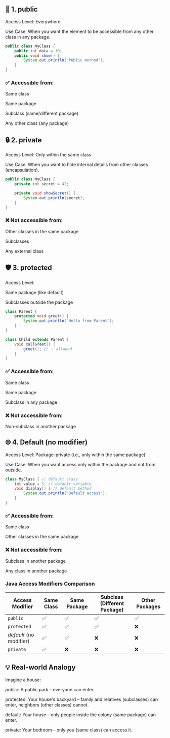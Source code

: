 ## 🔐 1. public
Access Level: Everywhere

Use Case: When you want the element to be accessible from any other class in any package.

```java
public class MyClass {
    public int data = 10;
    public void show() {
        System.out.println("Public method");
    }
}
```

### ✅ Accessible from:

Same class

Same package

Subclass (same/different package)

Any other class (any package)

## 🔒 2. private
Access Level: Only within the same class

Use Case: When you want to hide internal details from other classes (encapsulation).

```java
public class MyClass {
    private int secret = 42;

    private void showSecret() {
        System.out.println(secret);
    }
}
```
### ❌ Not accessible from:

Other classes in the same package

Subclasses

Any external class

## 🛡 3. protected
Access Level:

Same package (like default)

Subclasses outside the package

```java
class Parent {
    protected void greet() {
        System.out.println("Hello from Parent");
    }
}

class Child extends Parent {
    void callGreet() {
        greet(); // ✅ allowed
    }
}
```

### ✅ Accessible from:

Same class

Same package

Subclass in any package

### ❌ Not accessible from:

Non-subclass in another package

## 🌐 4. Default (no modifier)
Access Level: Package-private (i.e., only within the same package)

Use Case: When you want access only within the package and not from outside.

```java
class MyClass { // default class
    int value = 5; // default variable
    void display() { // default method
        System.out.println("Default access");
    }
}
```
### ✅ Accessible from:

Same class

Other classes in the same package

### ❌ Not accessible from:

Subclass in another package

Any class in another package

### Java Access Modifiers Comparison

| Access Modifier | Same Class | Same Package | Subclass (Different Package) | Other Packages |
|------------------|-------------|---------------|-------------------------------|-----------------|
| `public`         | ✅          | ✅            | ✅                            | ✅              |
| `protected`      | ✅          | ✅            | ✅                            | ❌              |
| *default* (no modifier) | ✅   | ✅            | ❌                            | ❌              |
| `private`        | ✅          | ❌            | ❌                            | ❌              |


## 💡 Real-world Analogy
Imagine a house:

public: A public park – everyone can enter.

protected: Your house's backyard – family and relatives (subclasses) can enter, neighbors (other classes) cannot.

default: Your house – only people inside the colony (same package) can enter.

private: Your bedroom – only you (same class) can access it.
